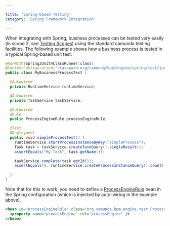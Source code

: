 ```yaml
---

title: 'Spring-based Testing'
category: 'Spring Framework Integration'

---
```


When integrating with Spring, business processes can be tested very easily (in scope 2, see <a href="ref:#testing">Testing Scopes</a>) using the standard camunda testing facilities. The following example shows how a business process is tested in a typical Spring-based unit test:

```java
@RunWith(SpringJUnit4ClassRunner.class)
@ContextConfiguration("classpath:org/camunda/bpm/engine/spring/test/junit4/springTypicalUsageTest-context.xml")
public class MyBusinessProcessTest {

  @Autowired
  private RuntimeService runtimeService;

  @Autowired
  private TaskService taskService;

  @Autowired
  @Rule
  public ProcessEngineRule processEngineRule;

  @Test
  @Deployment
  public void simpleProcessTest() {
    runtimeService.startProcessInstanceByKey("simpleProcess");
    Task task = taskService.createTaskQuery().singleResult();
    assertEquals("My Task", task.getName());

    taskService.complete(task.getId());
    assertEquals(0, runtimeService.createProcessInstanceQuery().count());

  }
}
```

Note that for this to work, you need to define a <a href="ref:/api-references/javadoc/?org/camunda/bpm/engine/test/ProcessEngineRule.html">ProcessEngineRule</a> bean in the Spring configuration (which is injected by auto-wiring in the example above).

```xml
<bean id="processEngineRule" class="org.camunda.bpm.engine.test.ProcessEngineRule">
  <property name="processEngine" ref="processEngine" />
</bean>
```
